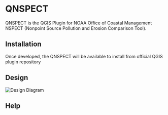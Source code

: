 # QNSPECT

QNSPECT is the QGIS Plugin for NOAA Office of Coastal Management NSPECT (Nonpoint Source Pollution and Erosion Comparison Tool).

## Installation

Once developed, the QNSPECT will be available to install from official QGIS plugin repository

## Design
![Design Diagram](https://user-images.githubusercontent.com/53625184/133650150-f5a84ace-26ba-4616-b21a-8a56c0977013.png)


## Help
